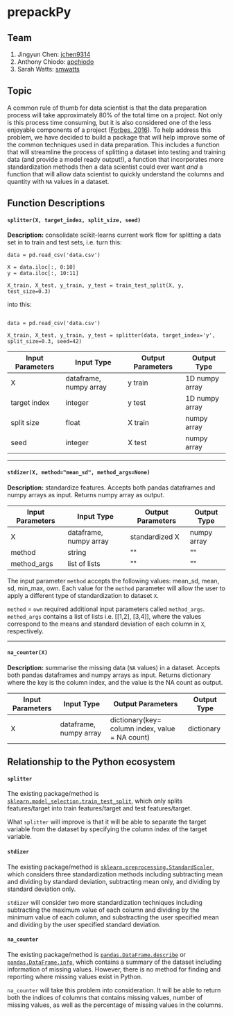 # prepackPy

## Team
1. Jingyun Chen: [jchen9314](https://github.com/jchen9314)
2. Anthony Chiodo: [apchiodo](https://github.com/apchiodo)
3. Sarah Watts: [smwatts](https://github.com/smwatts)

## Topic

A common rule of thumb for data scientist is that the data preparation process will take approximately 80% of the total time on a project. Not only is this process time consuming, but it is also considered one of the less enjoyable components of a project ([Forbes, 2016](https://www.forbes.com/sites/gilpress/2016/03/23/data-preparation-most-time-consuming-least-enjoyable-data-science-task-survey-says/#3d12fbbf6f63)). To help address this problem, we have decided to build a package that will help improve some of the common techniques used in data preparation. This includes a function that will streamline the process of splitting a dataset into testing and training data (and provide a model ready output!), a function that incorporates more standardization methods then a data scientist could ever want _and_ a function that will allow data scientist to quickly understand the columns and quantity with `NA` values in a dataset.

## Function Descriptions

#### `splitter(X, target_index, split_size, seed)`

**Description:** consolidate scikit-learns current work flow for splitting a data set in to train and test sets, i.e. turn this:

```
data = pd.read_csv('data.csv')

X = data.iloc[:, 0:10]
y = data.iloc[:, 10:11]

X_train, X_test, y_train, y_test = train_test_split(X, y, test_size=0.3)

```
into this:

```

data = pd.read_csv('data.csv')

X_train, X_test, y_train, y_test = splitter(data, target_index='y', split_size=0.3, seed=42)

```

| Input Parameters | Input Type             | Output Parameters | Output Type    |
|------------------|------------------------|-------------------|----------------|
| X                | dataframe, numpy array | y train           | 1D numpy array |
| target index     | integer                | y test            | 1D numpy array |
| split size       | float                  | X train           | numpy array    |
| seed             | integer                | X test            | numpy array    |

---

#### `stdizer(X, method="mean_sd", method_args=None)`

**Description:** standardize features. Accepts both pandas dataframes and numpy arrays as input.  Returns numpy array as output.

| Input Parameters | Input Type             | Output Parameters | Output Type |
|------------------|------------------------|-------------------|-------------|
| X                | dataframe, numpy array | standardized X    | numpy array |
| method           | string                 |         ""        |      ""     |
| method_args      | list of lists          |         ""        |      ""     |

The input parameter `method` accepts the following values: mean_sd, mean, sd, min_max, own. Each value for the `method` parameter will allow the user to apply a different type of standardization to dataset `X`.

`method` = `own` required additional input parameters called `method_args`. `method_args` contains a list of lists i.e. [[1,2], [3,4]], where the values correspond to the means and standard deviation of each column in `X`, respectively.

---

#### `na_counter(X)`

**Description:** summarise the missing data (`NA` values) in a dataset.  Accepts both pandas dataframes and numpy arrays as input.  Returns dictionary where the key is the column index, and the value is the NA count as output.

| Input Parameters | Input Type             | Output Parameters                               | Output Type |
|------------------|------------------------|-------------------------------------------------|-------------|
| X                | dataframe, numpy array | dictionary(key= column index, value = NA count) | dictionary  |

## Relationship to the Python ecosystem

#### `splitter`

The existing package/method is [`sklearn.model_selection.train_test_split`](https://scikit-learn.org/stable/modules/generated/sklearn.model_selection.train_test_split.html), which only splits features/target into train features/target and test features/target.

What `splitter` will improve is that it will be able to separate the target variable from the dataset by specifying the column index of the target variable.

#### `stdizer`

The existing package/method is [`sklearn.preprocessing.StandardScaler`](https://scikit-learn.org/stable/modules/generated/sklearn.preprocessing.StandardScaler.html), which considers three standardization methods including subtracting mean and dividing by standard deviation, subtracting mean only, and dividing by standard deviation only.

`stdizer` will consider two more standardization techniques including subtracting the maximum value of each column and dividing by the minimum value of each column, and substracting the user specified mean and dividing by the user specified standard deviation.

#### `na_counter`

The existing package/method is [`pandas.DataFrame.describe`](https://pandas.pydata.org/pandas-docs/stable/reference/api/pandas.DataFrame.describe.html) or [`pandas.DataFrame.info`](https://pandas.pydata.org/pandas-docs/stable/reference/api/pandas.DataFrame.info.html), which contains a summary of the dataset including information of missing values. However, there is no method for finding and reporting where missing values exist in Python.

`na_counter` will take this problem into consideration. It will be able to return both the indices of columns that contains missing values, number of missing values, as well as the percentage of missing values in the columns.
